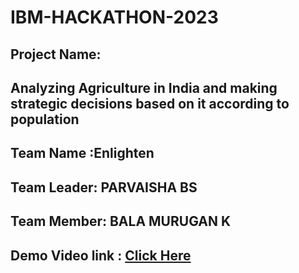 # IBM-HACKATHON-2023

<h2>Project Name:</h2>
<h2>Analyzing Agriculture in India and making strategic decisions based on it according to population</h2>
<h2>Team Name  :Enlighten</h3>
<h2>Team Leader: PARVAISHA BS</h2>
<h2>Team Member: BALA MURUGAN K</h2>
<h2>Demo Video link : <a href='https://youtu.be/mS5NSkU49ZM?si=eImt2HpzGs_7qD3L#L'>Click Here</a></h2>

